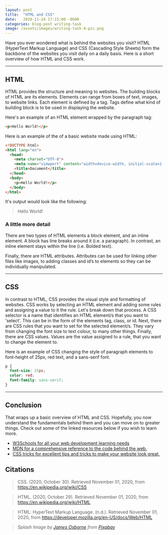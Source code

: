 ```yaml
---
layout: post
title:  "HTML and CSS"
date:   2020-11-24 17:15:00 -0600
categories: blog-post writing-task
image: /assets/images/writing-task-4-pic.png
---
```

 
Have you ever wondered what is behind the websites you visit? HTML (HyperText Markup Language) and CSS (Cascading Style Sheets) form the backbone of the websites you visit daily on a daily basis. Here is a short overview of how HTML and CSS work. 
 
---
## HTML 
HTML provides the structure and meaning to websites. The building blocks of HTML are its elements. Elements can range from boxes of text, images, to website links. Each element is defined by a tag. Tags define what kind of building block is to be used in displaying the website.

Here's an example of an HTML element wrapped by the paragraph tag:
``` html     
<p>Hello World!</p>
```
 
Here is an example of the of a basic website made using HTML:
``` html
<!DOCTYPE html>
<html lang="en">
  <head>
    <meta charset="UTF-8">
    <meta name="viewport" content="width=device-width, initial-scale=1.0">
    <title>Document</title>
  </head>
  <body>
    <p>Hello World!</p>
  </body>
</html>
```

It's output would look like the following:
 
>  Hello World!
 
### A little more detail
 
There are two types of HTML elements a block element, and an inline element. A block has line breaks around it (i.e. a paragraph). In contrast, an inline element stays within the line (i.e. Bolded text). 

Finally, there are HTML attributes. Attributes can be used for linking other files like images, to adding classes and id’s to elements so they can be individually manipulated.
 
---
## CSS 
In contrast to HTML, CSS provides the visual style and formatting of websites. CSS works by selecting an HTML element and adding some rules and assigning a value to it the rule. Let's break down that process. 
A CSS selector is a name that identifies an HTML element/s that you want to 'select'. This can be in the form of the elements tag, class, or id. Next, there are CSS rules that you want to set for the selected element/s. They vary from changing the font size to text colour, to many other things. Finally, there are CSS values. Values are the value assigned to a rule, that you want to change the element to.

Here is an example of CSS changing the style of paragraph elements to font-height of 25px, red text, and a sans-serif font.
``` css
p {
  font-size: 25px;
  color: red;
  font-family: sans-serif;
}
```

---
## Conclusion
That wraps up a basic overview of HTML and CSS. Hopefully, you now understand the fundamentals behind them and you can move on to greater things. Check out some of the linked resources below if you wish to learn more.
 
* [W3Schools for all your web development learning needs](https://www.w3schools.com/)
* [MDN for a comprehensive reference to the code behind the web.](https://developer.mozilla.org/en-US/)
* [CSS tricks for excellent tips and tricks to make your website look great.](https://css-tricks.com/)
 
## Citations
>CSS. (2020, October 30). Retrieved November 01, 2020, from https://en.wikipedia.org/wiki/CSS
 
>HTML. (2020, October 29). Retrieved November 01, 2020, from https://en.wikipedia.org/wiki/HTML
 
>HTML: HyperText Markup Language. (n.d.). Retrieved November 01, 2020, from https://developer.mozilla.org/en-US/docs/Web/HTML


>*Splash Image by [James Osborne](https://pixabay.com/users/jamesmarkosborne-1640589/?utm_source=link-attribution&amp;utm_medium=referral&amp;utm_campaign=image&amp;utm_content=1076536) from [Pixabay](https://pixabay.com/?utm_source=link-attribution&amp;utm_medium=referral&amp;utm_campaign=image&amp;utm_content=1076536)*